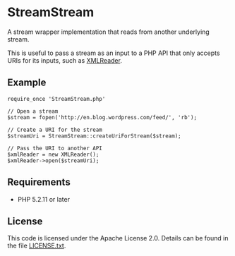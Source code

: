 # StreamStream

A stream wrapper implementation that reads from another underlying stream.
 
This is useful to pass a stream as an input to a PHP API that only accepts
URIs for its inputs, such as [XMLReader].

[XMLReader]: http://php.net/manual/en/book.xmlreader.php

## Example

```
require_once 'StreamStream.php'

// Open a stream
$stream = fopen('http://en.blog.wordpress.com/feed/', 'rb');

// Create a URI for the stream
$streamUri = StreamStream::createUriForStream($stream);

// Pass the URI to another API
$xmlReader = new XMLReader();
$xmlReader->open($streamUri);
```

## Requirements

* PHP 5.2.11 or later

## License

This code is licensed under the Apache License 2.0. Details can be found in the file [LICENSE.txt].

[LICENSE.txt]: https://github.com/davidfstr/StreamStream/blob/master/LICENSE.txt
